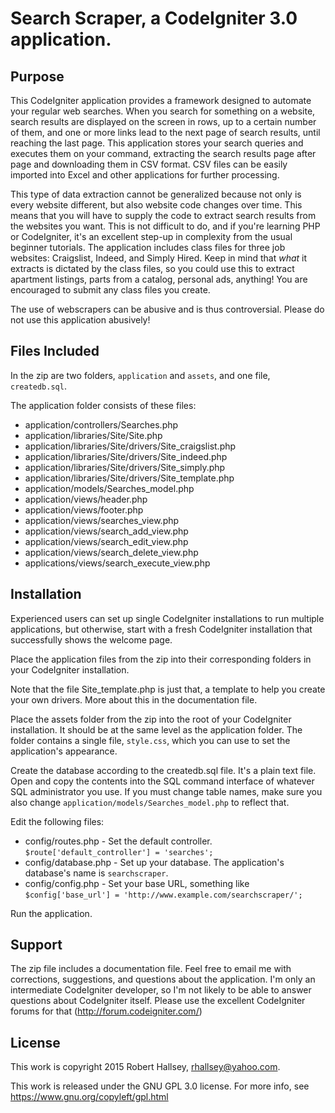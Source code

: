 # Search Scraper, a CodeIgniter 3.0 application.

## Purpose

This CodeIgniter application provides a framework designed to automate your regular web searches. When you search for something on a website, search results are displayed on the screen in rows, up to a certain number of them, and one or more links lead to the next page of search results, until reaching the last page. This application stores your search queries and executes them on your command, extracting the search results page after page and downloading them in CSV format. CSV files can be easily imported into Excel and other applications for further processing. 

This type of data extraction cannot be generalized because not only is every website different, but also website code changes over time. This means that you will have to supply the code to extract search results from the websites you want. This is not difficult to do, and if you're learning PHP or CodeIgniter, it's an excellent step-up in complexity from the usual beginner tutorials. The application includes class files for three job websites: Craigslist, Indeed, and Simply Hired. Keep in mind that _what_ it extracts is dictated by the class files, so you could use this to extract apartment listings, parts from a catalog, personal ads, anything! You are encouraged to submit any class files you create.

The use of webscrapers can be abusive and is thus controversial. Please do not use this application abusively!

## Files Included

In the zip are two folders, `application` and `assets`, and one file, `createdb.sql`.

The application folder consists of these files:

* application/controllers/Searches.php
* application/libraries/Site/Site.php
* application/libraries/Site/drivers/Site_craigslist.php
* application/libraries/Site/drivers/Site_indeed.php
* application/libraries/Site/drivers/Site_simply.php
* application/libraries/Site/drivers/Site_template.php
* application/models/Searches_model.php
* application/views/header.php
* application/views/footer.php
* application/views/searches_view.php
* application/views/search_add_view.php
* application/views/search_edit_view.php
* application/views/search_delete_view.php
* applications/views/search_execute_view.php

## Installation

Experienced users can set up single CodeIgniter installations to run multiple applications, but otherwise, start with a fresh CodeIgniter installation that successfully shows the welcome page.

Place the application files from the zip into their corresponding folders in your CodeIgniter installation.

Note that the file Site_template.php is just that, a template to help you create your own drivers. More about this in the documentation file.

Place the assets folder from the zip into the root of your CodeIgniter installation. It should be at the same level as the application folder. The folder contains a single file, `style.css`, which you can use to set the application's appearance.

Create the database according to the createdb.sql file. It's a plain text file. Open and copy the contents into the SQL command interface of whatever SQL administrator you use. If you must change table names, make sure you also change `application/models/Searches_model.php` to reflect that.

Edit the following files:

* config/routes.php - Set the default controller. `$route['default_controller'] = 'searches';`
* config/database.php - Set up your database. The application's database's name is `searchscraper`.
* config/config.php - Set your base URL, something like `$config['base_url'] = 'http://www.example.com/searchscraper/';`

Run the application.

## Support

The zip file includes a documentation file. Feel free to email me with corrections, suggestions, and questions about the application. I'm only an intermediate CodeIgniter developer, so I'm not likely to be able to answer questions about CodeIgniter itself. Please use the excellent CodeIgniter forums for that (http://forum.codeigniter.com/)

## License

This work is copyright 2015 Robert Hallsey, rhallsey@yahoo.com.

This work is released under the GNU GPL 3.0 license. For more info, see https://www.gnu.org/copyleft/gpl.html
